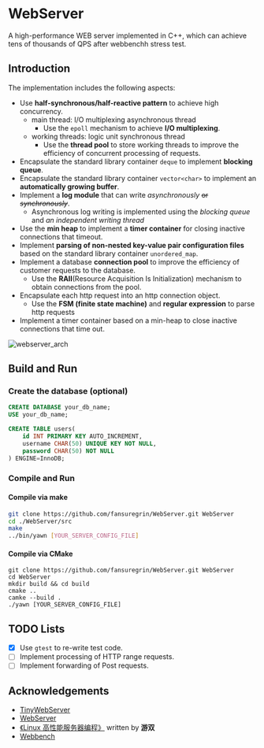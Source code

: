 # WebServer

A high-performance WEB server implemented in C++, which can achieve tens of thousands of QPS after webbenchh stress test.

## Introduction
The implementation includes the following aspects:
- Use **half-synchronous/half-reactive pattern** to achieve high concurrency.
    - main thread: I/O multiplexing asynchronous thread
        - Use the `epoll` mechanism to achieve **I/O multiplexing**.
    - working threads: logic unit synchronous thread
        - Use the **thread pool** to store working threads to improve the efficiency of concurrent processing of requests.
- Encapsulate the standard library container `deque` to implement **blocking queue**.
- Encapsulate the standard library container `vector<char>` to implement an **automatically growing buffer**.
- Implement a **log module** that can write *asynchronously* ~~or *synchronously*~~.
    - Asynchronous log writing is implemented using the *blocking queue* and *an independent writing thread*
- Use the **min heap** to implement a **timer container** for closing inactive connections that timeout.
- Implement **parsing of non-nested key-value pair configuration files** based on the standard library container `unordered_map`.
- Implement a database **connection pool** to improve the efficiency of customer requests to the database.
    - Use the **RAII**(Resource Acquisition Is Initialization) mechanism to obtain connections from the pool.
- Encapsulate each http request into an http connection object.
    - Use the **FSM (finite state machine)** and **regular expression** to parse http requests
- Implement a timer container based on a min-heap to close inactive connections that time out.

![webserver_arch](./docs/imgs/webserver_arch.png)

## Build and Run

### Create the database (optional)
```sql
CREATE DATABASE your_db_name;
USE your_db_name;

CREATE TABLE users(
    id INT PRIMARY KEY AUTO_INCREMENT,
    username CHAR(50) UNIQUE KEY NOT NULL,
    password CHAR(50) NOT NULL
) ENGINE=InnoDB;
```
### Compile and Run
#### Compile via make
```bash
git clone https://github.com/fansuregrin/WebServer.git WebServer
cd ./WebServer/src
make
../bin/yawn [YOUR_SERVER_CONFIG_FILE]
```
#### Compile via CMake
```shell
git clone https://github.com/fansuregrin/WebServer.git WebServer
cd WebServer
mkdir build && cd build
cmake ..
camke --build .
./yawn [YOUR_SERVER_CONFIG_FILE]
```

## TODO Lists
- [x] Use `gtest` to re-write test code.
- [ ] Implement processing of HTTP range requests.
- [ ] Implement forwarding of Post requests.

## Acknowledgements
- [TinyWebServer](https://github.com/qinguoyi/TinyWebServer)
- [WebServer](https://github.com/markparticle/WebServer)
- [《Linux 高性能服务器编程》](https://course.cmpreading.com/web/refbook/detail/5068/208) written by **游双**
- [Webbench](https://github.com/linyacool/WebBench)